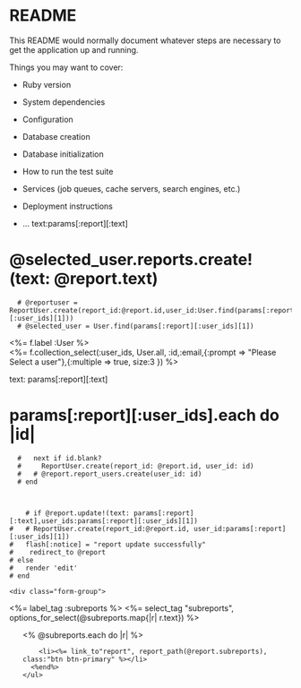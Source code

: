 # README

This README would normally document whatever steps are necessary to get the
application up and running.

Things you may want to cover:

* Ruby version

* System dependencies

* Configuration

* Database creation

* Database initialization

* How to run the test suite

* Services (job queues, cache servers, search engines, etc.)

* Deployment instructions

* ...
text:params[:report][:text]

 # @selected_user.reports.create!(text: @report.text)
      # @reportuser = ReportUser.create(report_id:@report.id,user_id:User.find(params[:report][:user_ids][1]))
      # @selected_user = User.find(params[:report][:user_ids][1])

  <div class="field">
    <%= f.label :User %><br/> 
    <%= f.collection_select(:user_ids, User.all, :id,:email,{:prompt => "Please Select a user"},{:multiple => true, size:3 }) %>
  </div>

  text: params[:report][:text]

   # params[:report][:user_ids].each do |id|
      #   next if id.blank?
      #     ReportUser.create(report_id: @report.id, user_id: id)  
      #   # @report.report_users.create(user_id: id)
      # end



        # if @report.update!(text: params[:report][:text],user_ids:params[:report][:user_ids][1])
    #   # ReportUser.create(report_id:@report.id, user_id:params[:report][:user_ids][1])
    #   flash[:notice] = "report update successfully"
    #    redirect_to @report
    # else 
    #   render 'edit'
    # end

    <div class="form-group">
  <%= label_tag :subreports %>
  <%=  select_tag "subreports", options_for_select(@subreports.map{|r| r.text}) %> 
</div>


<ul>
      <% @subreports.each do |r| %>
        
        <li><%= link_to"report", report_path(@report.subreports), class:"btn btn-primary" %></li>
      <%end%>
    </ul>